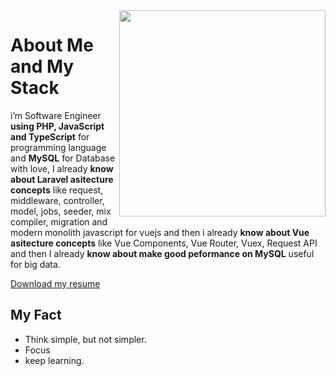 <!--
<img width='100%' src="https://github-readme-stats.vercel.app/api?username=albasyir&show_icons=true&theme=merko&hide_title=true&hide=stars,prs" />
-->

<img align='right' width='330px' src="https://github-readme-stats.vercel.app/api/top-langs/?username=albasyir&hide=html,css,javascript&theme=merko" />  

# About Me and My Stack

i’m Software Engineer <b>using PHP, JavaScript and TypeScript</b> for
programming language and <b>MySQL</b> for Database with love, I already <b>know about 
Laravel asitecture concepts</b> like request, middleware, controller, model, jobs, seeder, mix
compiler, migration and modern monolith javascript for vuejs and then i already 
<b>know about Vue asitecture concepts</b> like Vue Components, Vue Router, Vuex, 
Request API and then I already <b>know about make good peformance on MySQL</b> 
useful for big data.

<a href='#/documents/resume.pdf'>Download my resume</a>

## My Fact
- Think simple, but not simpler.
- Focus
- keep learning.
